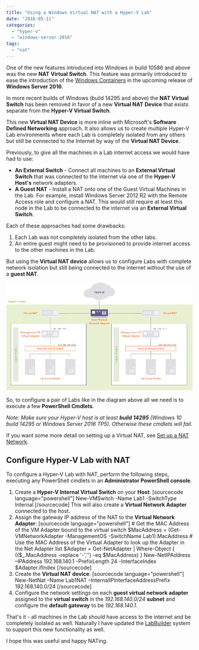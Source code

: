 ```yaml
---
title: "Using a Windows Virtual NAT with a Hyper-V Lab"
date: "2016-05-11"
categories: 
  - "hyper-v"
  - "windows-server-2016"
tags: 
  - "nat"
---
```


One of the new features introduced into Windows in build 10586 and above was the new **NAT** **Virtual Switch**. This feature was primarily introduced to ease the introduction of the [Windows Containers](https://msdn.microsoft.com/en-us/virtualization/windowscontainers/about/about_overview) in the upcoming release of **Windows Server 2016**.

In more recent builds of Windows (build 14295 and above) the **NAT Virtual Switch** has been removed in favor of a new **Virtual NAT** **Device** that exists separate from the **Hyper-V Virtual Switch**.

This new **Virtual NAT Device** is more inline with Microsoft's **Software Defined Networking** approach. It also allows us to create multiple Hyper-V Lab environments where each Lab is completely isolated from any others but still be connected to the Internet by way of the **Virtual NAT Device**.

Previously, to give all the machines in a Lab internet access we would have had to use:

- **An External Switch** - Connect all machines to an **External Virtual Switch** that was connected to the internet via one of the **Hyper-V Host's** network adapters.
- **A Guest NAT** - Install a NAT onto one of the Guest Virtual Machines in the Lab. For example, install Windows Server 2012 R2 with the Remote Access role and configure a NAT. This would still require at least this node in the Lab to be connected to the internet via an **External Virtual Switch**.

Each of these approaches had some drawbacks:

1. Each Lab was not completely isolated from the other labs.
2. An entire guest might need to be provisioned to provide internet access to the other machines in the Lab.

But using the **Virtual NAT device** allows us to configure Labs with complete network isolation but still being connected to the internet without the use of a **guest NAT**.

[![ss_virtualnat_diagram](images/ss_virtualnat_diagram3.png)](https://dscottraynsford.files.wordpress.com/2016/05/ss_virtualnat_diagram3.png)

So, to configure a pair of Labs like in the diagram above all we need is to execute a few **PowerShell Cmdlets**.

_Note: Make sure your Hyper-V host is at least **build 14295** (Windows 10 build 14295 or Windows Server 2016 TP5). Otherwise these cmdlets will fail._

If you want some more detail on setting up a Virtual NAT, see [Set up a NAT Network](https://msdn.microsoft.com/en-us/virtualization/hyperv_on_windows/user_guide/setup_nat_network).

## Configure Hyper-V Lab with NAT

To configure a Hyper-V Lab with NAT, perform the following steps, executing any PowerShell cmdlets in an **Administrator PowerShell console**.

1. Create a **Hyper-V Internal Virtual Switch** on your **Host**: \[sourcecode language="powershell"\] New-VMSwitch -Name Lab1 -SwitchType Internal \[/sourcecode\] This will also create a **Virtual Network Adapter** connected to the host.
2. Assign the gateway IP address of the NAT to the **Virtual Network Adapter**: \[sourcecode language="powershell"\] # Get the MAC Address of the VM Adapter bound to the virtual switch $MacAddress = (Get-VMNetworkAdapter -ManagementOS -SwitchName Lab1).MacAddress # Use the MAC Address of the Virtual Adapter to look up the Adapter in the Net Adapter list $Adapter = Get-NetAdapter | Where-Object { (($\_.MacAddress -replace '-','') -eq $MacAddress) } New-NetIPAddress –IPAddress 192.168.140.1 -PrefixLength 24 -InterfaceIndex $Adapter.ifIndex \[/sourcecode\]
3. Create the **Virtual NAT device**: \[sourcecode language="powershell"\] New-NetNat –Name Lab1NAT –InternalIPInterfaceAddressPrefix 192.168.140.0/24 \[/sourcecode\]
4. Configure the network settings on each **guest virtual network adapter** assigned to the **virtual switch** in the _192.168.140.0/24_ **subnet** and configure the **default gateway** to be _192.168.140.1_.

That's it - all machines in the Lab should have access to the internet and be completely isolated as well. Naturally I have updated the [LabBuilder](https://github.com/PlagueHO/LabBuilder) system to support this new functionality as well.

I hope this was useful and happy NATing.
